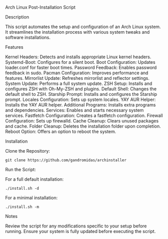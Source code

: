 Arch Linux Post-Installation Script

Description

This script automates the setup and configuration of an Arch Linux system. It streamlines the installation process with various system tweaks and software installations.

Features

Kernel Headers: Detects and installs appropriate Linux kernel headers.
Systemd-Boot: Configures for a silent boot.
Boot Configuration: Updates loader.conf for faster boot times.
Password Feedback: Enables password feedback in sudo.
Pacman Configuration: Improves performance and features.
Mirrorlist Update: Refreshes mirrorlist and reflector settings.
System Update: Performs a full system update.
ZSH Setup: Installs and configures ZSH with Oh-My-ZSH and plugins.
Default Shell: Changes the default shell to ZSH.
Starship Prompt: Installs and configures the Starship prompt.
Locales Configuration: Sets up system locales.
YAY AUR Helper: Installs the YAY AUR helper.
Additional Programs: Installs extra programs and dependencies.
Services: Enables and starts necessary system services.
Fastfetch Configuration: Creates a fastfetch configuration.
Firewall Configuration: Sets up firewalld.
Cache Cleanup: Clears unused packages and cache.
Folder Cleanup: Deletes the installation folder upon completion.
Reboot Option: Offers an option to reboot the system.

Installation

Clone the Repository: 

    git clone https://github.com/gandromidas/archinstaller

Run the Script:

For a full default installation:

    ./install.sh -d

For a minimal installation:

    ./install.sh -m

Notes

Review the script for any modifications specific to your setup before running.
Ensure your system is fully updated before executing the script.
